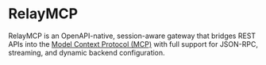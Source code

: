 # RelayMCP

RelayMCP is an OpenAPI-native, session-aware gateway that bridges REST APIs into the [Model Context Protocol (MCP)](https://modelcontextprotocol.io) with full support for JSON-RPC, streaming, and dynamic backend configuration.